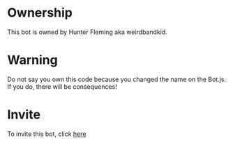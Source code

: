 # Ownership

This bot is owned by Hunter Fleming aka weirdbandkid.

# Warning

Do not say you own this code because you changed the name on the Bot.js. If you do, there will be consequences!

# Invite

To invite this bot, click [here](https://top.gg/bot/709147914902962266)
